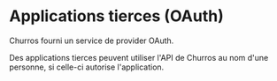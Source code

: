 Applications tierces (OAuth)
============================

Churros fourni un service de provider OAuth.

Des applications tierces peuvent utiliser l'API de Churros au nom d'une personne, si celle-ci autorise l'application.
